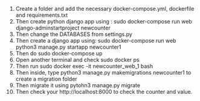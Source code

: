 1. Create a folder and add the necessary docker-compose.yml, dockerfile and requirements.txt
2. Then create python django app using :
    sudo docker-compose run web django-adminstartproject newcounter
3. Then change the DATABASES from settings.py
4. Then create a django app using:
    sudo docker-compose run web python3 manage.py startapp newcounter1
5. Then do sudo docker-compose up
6. Open another terminal and check sudo docker ps
7.  Then run sudo docker exec -it newcounter_web_1 bash
8. Then inside, type python3 manage.py makemigrations newcounter1 to create a migration folder
9. Then migrate it using pytohn3 manage.py migrate
10. Then check your http://localhost:8000 to check the counter and value.    